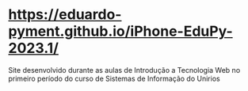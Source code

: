 # https://eduardo-pyment.github.io/iPhone-EduPy-2023.1/
Site desenvolvido durante as aulas de Introdução a Tecnologia Web no primeiro período do curso de Sistemas de Informação do Unirios
